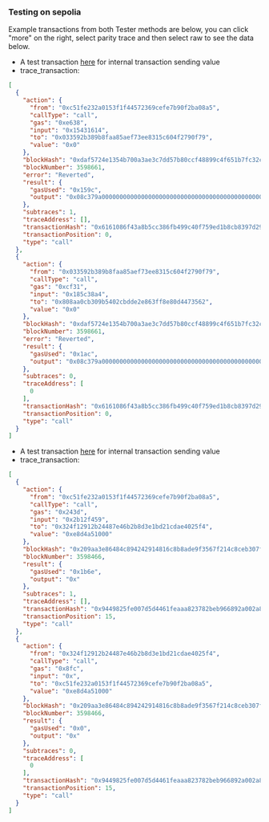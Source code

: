 ### Testing on sepolia
Example transactions from both Tester methods are below, you can click "more" on the right, select parity trace and then select raw to see the data below.

- A test transaction [here](https://sepolia.etherscan.io/tx/0x6161086f43a8b5cc386fb499c40f759ed1b8cb8397d29448331bd09af72d9fe0) for internal transaction sending value
- trace_transaction:
```json
[
  {
    "action": {
      "from": "0xc51fe232a0153f1f44572369cefe7b90f2ba08a5",
      "callType": "call",
      "gas": "0xe638",
      "input": "0x15431614",
      "to": "0x033592b389b8faa85aef73ee8315c604f2790f79",
      "value": "0x0"
    },
    "blockHash": "0xdaf5724e1354b700a3ae3c7dd57b80ccf48899c4f651b7fc32c67c41daac2340",
    "blockNumber": 3598661,
    "error": "Reverted",
    "result": {
      "gasUsed": "0x159c",
      "output": "0x08c379a00000000000000000000000000000000000000000000000000000000000000020000000000000000000000000000000000000000000000000000000000000001b5468697320697320612076657279206269672070726f626c656d210000000000"
    },
    "subtraces": 1,
    "traceAddress": [],
    "transactionHash": "0x6161086f43a8b5cc386fb499c40f759ed1b8cb8397d29448331bd09af72d9fe0",
    "transactionPosition": 0,
    "type": "call"
  },
  {
    "action": {
      "from": "0x033592b389b8faa85aef73ee8315c604f2790f79",
      "callType": "call",
      "gas": "0xcf31",
      "input": "0x185c38a4",
      "to": "0x808aa0cb309b5402cbdde2e863ff8e80d4473562",
      "value": "0x0"
    },
    "blockHash": "0xdaf5724e1354b700a3ae3c7dd57b80ccf48899c4f651b7fc32c67c41daac2340",
    "blockNumber": 3598661,
    "error": "Reverted",
    "result": {
      "gasUsed": "0x1ac",
      "output": "0x08c379a00000000000000000000000000000000000000000000000000000000000000020000000000000000000000000000000000000000000000000000000000000001b5468697320697320612076657279206269672070726f626c656d210000000000"
    },
    "subtraces": 0,
    "traceAddress": [
      0
    ],
    "transactionHash": "0x6161086f43a8b5cc386fb499c40f759ed1b8cb8397d29448331bd09af72d9fe0",
    "transactionPosition": 0,
    "type": "call"
  }
]
```

- A test transaction [here](https://sepolia.etherscan.io/tx/0x9449825fe007d5d4461feaaa823782beb966892a002a8fc31d41b38cf1aab17e) for internal transaction sending value
- trace_transaction:
```json
[
  {
    "action": {
      "from": "0xc51fe232a0153f1f44572369cefe7b90f2ba08a5",
      "callType": "call",
      "gas": "0x243d",
      "input": "0x2b12f459",
      "to": "0x324f12912b24487e46b2b8d3e1bd21cdae4025f4",
      "value": "0xe8d4a51000"
    },
    "blockHash": "0x209aa3e86484c894242914816c8b8ade9f3567f214c8ceb307fab65779c3bd00",
    "blockNumber": 3598466,
    "result": {
      "gasUsed": "0x1b6e",
      "output": "0x"
    },
    "subtraces": 1,
    "traceAddress": [],
    "transactionHash": "0x9449825fe007d5d4461feaaa823782beb966892a002a8fc31d41b38cf1aab17e",
    "transactionPosition": 15,
    "type": "call"
  },
  {
    "action": {
      "from": "0x324f12912b24487e46b2b8d3e1bd21cdae4025f4",
      "callType": "call",
      "gas": "0x8fc",
      "input": "0x",
      "to": "0xc51fe232a0153f1f44572369cefe7b90f2ba08a5",
      "value": "0xe8d4a51000"
    },
    "blockHash": "0x209aa3e86484c894242914816c8b8ade9f3567f214c8ceb307fab65779c3bd00",
    "blockNumber": 3598466,
    "result": {
      "gasUsed": "0x0",
      "output": "0x"
    },
    "subtraces": 0,
    "traceAddress": [
      0
    ],
    "transactionHash": "0x9449825fe007d5d4461feaaa823782beb966892a002a8fc31d41b38cf1aab17e",
    "transactionPosition": 15,
    "type": "call"
  }
]
```